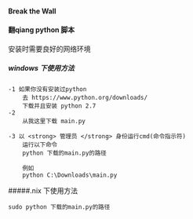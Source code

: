 #### Break the Wall
#### 翻qiang python 脚本

安装时需要良好的网络环境

##### windows 下使用方法
```
-1 如果你没有安装过python
	去 https://www.python.org/downloads/  
	下载并且安装 python 2.7  
-2 
	从我这里下载 main.py 

-3 以 <strong> 管理员 </strong> 身份运行cmd(命令指示符)
	运行以下命令
	python 下载的main.py的路径

	例如
	python C:\Downloads\main.py
```

#####.nix 下使用方法
```
sudo python 下载的main.py的路径
```